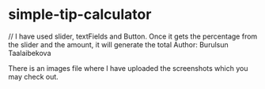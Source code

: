 # simple-tip-calculator
// I have used slider, textFields and Button. Once it gets the percentage from the slider and the amount, it will generate the total 
Author: Burulsun Taalaibekova

There is an images file where I have uploaded the screenshots which you may check out.
